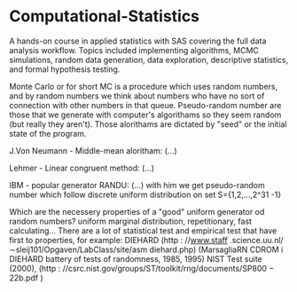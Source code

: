 # Computational-Statistics
A hands-on course in applied statistics with SAS covering the full data analysis workflow. Topics included implementing algorithms, MCMC simulations, random data generation, data exploration, descriptive statistics, and formal hypothesis testing.

Monte Carlo or for short MC is a procedure which uses random numbers, and by random numbers we think about numbers who have no sort of connection with other numbers in that queue. Pseudo-random number are those that we generate with computer's algorithams so they seem random (but really they aren't). Those alorithams are dictated by "seed" or the initial state of the program. 

J.Von Neumann - Middle-mean aloritham: (...)

Lehmer - Linear congruent method: (...)

IBM - popular generator RANDU: (...) with him we get pseudo-random number which follow discrete uniform distribution on set S={1,2,...,2^31 -1}

Which are the necessery properties of a "good" uniform generator od random numbers?
uniform marginal distribution, repetitionary, fast calculating...
There are a lot of statistical test and empirical test that have first to properties, for example:
 DIEHARD (http : //www.staff .science.uu.nl/ ∼sleij101/Opgaven/LabClass/site/asm diehard.php)
(MarsagliaRN CDROM i DIEHARD battery of tests of randomness, 1985, 1995)
NIST Test suite (2000), (http : //csrc.nist.gov/groups/ST/toolkit/rng/documents/SP800 − 22b.pdf )
